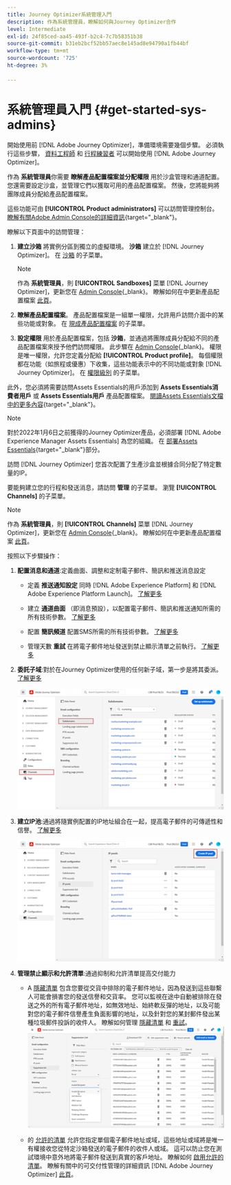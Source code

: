 ```yaml
---
title: Journey Optimizer系統管理入門
description: 作為系統管理員，瞭解如何與Journey Optimizer合作
level: Intermediate
exl-id: 24f85ced-aa45-493f-b2c4-7c7b58351b38
source-git-commit: b31eb2bcf52bb57aec8e145ad8e94790a1fb44bf
workflow-type: tm+mt
source-wordcount: '725'
ht-degree: 3%

---
```


# 系統管理員入門 {#get-started-sys-admins}

開始使用前 [!DNL Adobe Journey Optimizer]，準備環境需要幾個步驟。  必須執行這些步驟， [資料工程師](data-engineer.md) 和 [行程練習者](marketer.md) 可以開始使用 [!DNL Adobe Journey Optimizer]。


作為 **系統管理員**&#x200B;你需要 **瞭解產品配置檔案並分配權限** 用於沙盒管理和通道配置。 您還需要設定沙盒，並管理它們以獲取可用的產品配置檔案。 然後，您將能夠將團隊成員分配給產品配置檔案。

這些功能可由 **[!UICONTROL Product administrators]** 可以訪問管理控制台。 [瞭解有關Adobe Admin Console的詳細資訊](https://helpx.adobe.com/tw/enterprise/admin-guide.html){target=&quot;_blank&quot;}。

瞭解以下頁面中的訪問管理：

1. **建立沙箱** 將實例分區到獨立的虛擬環境。 **沙箱** 建立於 [!DNL Journey Optimizer]。 在 [沙箱](../../administration/sandboxes.md) 的子菜單。

   >[!NOTE]
   >作為 **系統管理員**，則 **[!UICONTROL Sandboxes]** 菜單 [!DNL Journey Optimizer]，更新您在 [Admin Console](https://adminconsole.adobe.com/){_blank}。 瞭解如何在中更新產品配置檔案 [此頁](../../administration/permissions.md#edit-product-profile)。

1. **瞭解產品配置檔案**。 產品配置檔案是一組單一權限，允許用戶訪問介面中的某些功能或對象。 在 [現成產品配置檔案](../../administration/ootb-product-profiles.md) 的子菜單。

1. **設定權限** 用於產品配置檔案，包括 **沙箱**，並通過將團隊成員分配給不同的產品配置檔案來授予他們訪問權限。 此步驟在 [Admin Console](https://adminconsole.adobe.com/){_blank}。 權限是唯一權限，允許您定義分配給 **[!UICONTROL Product profile]**。 每個權限都在功能（如旅程或優惠）下收集，這些功能表示中的不同功能或對象 [!DNL Journey Optimizer]。 在 [權限級別](../../administration/high-low-permissions.md) 的子菜單。

此外，您必須將需要訪問Assets Essentials的用戶添加到 **Assets Essentials消費者用戶** 或 **Assets Essentials用戶** 產品配置檔案。 [閱讀Assets Essentials文檔中的更多內容](https://experienceleague.adobe.com/docs/experience-manager-assets-essentials/help/deploy-administer.html){target=&quot;_blank&quot;}。

>[!NOTE]
>對於2022年1月6日之前獲得的Journey Optimizer產品，必須部署 [!DNL Adobe Experience Manager Assets Essentials] 為您的組織。 在 [部署Assets Essentials](https://experienceleague.adobe.com/docs/experience-manager-assets-essentials/help/deploy-administer.html){target=&quot;_blank&quot;}部分。

訪問 [!DNL Journey Optimizer] 您首次配置了生產沙盒並根據合同分配了特定數量的IP。

要能夠建立您的行程和發送消息，請訪問 **管理** 的子菜單。 瀏覽 **[!UICONTROL Channels]** 的子菜單。

>[!NOTE]
>作為 **系統管理員**，則 **[!UICONTROL Channels]** 菜單 [!DNL Journey Optimizer]，更新您在 [Admin Console](https://adminconsole.adobe.com/){_blank}。 瞭解如何在中更新產品配置檔案 [此頁](../../administration/permissions.md#edit-product-profile)。

按照以下步驟操作：

1. **配置消息和通道**:定義曲面、調整和定制電子郵件、簡訊和推送消息設定

   * 定義 **推送通知設定** 同時 [!DNL Adobe Experience Platform] 和 [!DNL Adobe Experience Platform Launch]。 [了解更多](../../configuration/push-gs.md)

   * 建立 **通道曲面** （即消息預設），以配置電子郵件、簡訊和推送通知所需的所有技術參數。 [了解更多](../../configuration/channel-surfaces.md)

   * 配置 **簡訊頻道** 配置SMS所需的所有技術參數。 [了解更多](../../configuration/sms-configuration.md)

   * 管理天數 **重試** 在將電子郵件地址發送到禁止顯示清單之前執行。 [了解更多](../../configuration/manage-suppression-list.md)

1. **委託子域**:對於在Journey Optimizer使用的任何新子域，第一步是將其委派。 [了解更多](../../configuration/about-subdomain-delegation.md)

   ![](../assets/subdomain.png)

1. **建立IP池**:通過將隨實例配置的IP地址組合在一起，提高電子郵件的可傳遞性和信譽。 [了解更多](../../configuration/ip-pools.md)

   ![](../assets/ip-pool.png)

1. **管理禁止顯示和允許清單**:通過抑制和允許清單提高交付能力

   * A [隱藏清單](../../reports/suppression-list.md) 包含您要從交貨中排除的電子郵件地址，因為發送到這些聯繫人可能會損害您的發送信譽和交貨率。 您可以監視在途中自動被排除在發送之外的所有電子郵件地址，如無效地址、始終軟反彈的地址，以及可能對您的電子郵件信譽產生負面影響的地址，以及針對您的某封郵件發出某種垃圾郵件投訴的收件人。 瞭解如何管理 [隱藏清單](../../configuration/manage-suppression-list.md) 和 [重試](../../configuration/retries.md)。
   ![](../assets/suppression-list-filtering-example.png)

   * 的 [允許的清單](../../configuration/allow-list.md) 允許您指定單個電子郵件地址或域，這些地址或域將是唯一有權接收您從特定沙箱發送的電子郵件的收件人或域。 這可以防止您在測試環境中意外地將電子郵件發送到真實的客戶地址。 瞭解如何 [啟用允許的清單](../../configuration/allow-list.md)。
   瞭解有關中的可交付性管理的詳細資訊 [!DNL Adobe Journey Optimizer] [此頁](../../reports/deliverability.md)。
